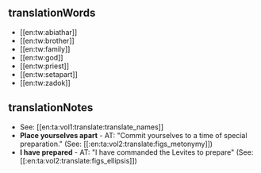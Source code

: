 ## translationWords

* [[en:tw:abiathar]]
* [[en:tw:brother]]
* [[en:tw:family]]
* [[en:tw:god]]
* [[en:tw:priest]]
* [[en:tw:setapart]]
* [[en:tw:zadok]]

## translationNotes

* See: [[en:ta:vol1:translate:translate_names]]
* **Place yourselves apart** - AT: "Commit yourselves to a time of special preparation." (See: [[:en:ta:vol2:translate:figs_metonymy]])
* **I have prepared** - AT: "I have commanded the Levites to prepare" (See: [[:en:ta:vol2:translate:figs_ellipsis]])
